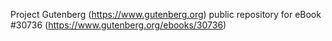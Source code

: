 Project Gutenberg (https://www.gutenberg.org) public repository for eBook #30736 (https://www.gutenberg.org/ebooks/30736)
